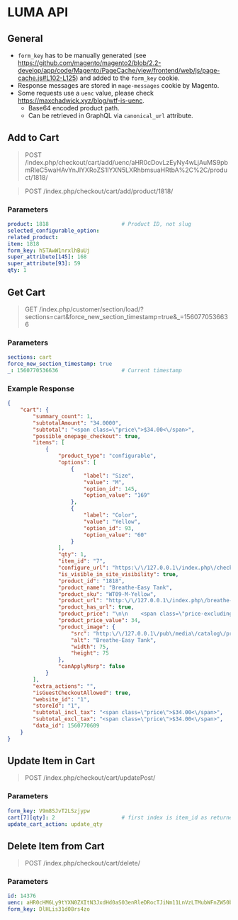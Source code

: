 # LUMA API

## General
* `form_key` has to be manually generated (see https://github.com/magento/magento2/blob/2.2-develop/app/code/Magento/PageCache/view/frontend/web/js/page-cache.js#L102-L125) and added to the `form_key` cookie.
* Response messages are stored in `mage-messages` cookie by Magento.
* Some requests use a `uenc` value, please check https://maxchadwick.xyz/blog/wtf-is-uenc.
    * Base64 encoded product path.
    * Can be retrieved in GraphQL via `canonical_url` attribute.

## Add to Cart
> POST /index.php/checkout/cart/add/uenc/aHR0cDovLzEyNy4wLjAuMS9pbmRleC5waHAvYnJlYXRoZS1lYXN5LXRhbmsuaHRtbA%2C%2C/product/1818/

> POST /index.php/checkout/cart/add/product/1818/

### Parameters
```yaml
product: 1818                       # Product ID, not slug
selected_configurable_option: 
related_product: 
item: 1818
form_key: h5TAwW1nrxlhBuUj
super_attribute[145]: 168
super_attribute[93]: 59
qty: 1
```

## Get Cart
> GET /index.php/customer/section/load/?sections=cart&force_new_section_timestamp=true&_=1560770536636

### Parameters
```yaml
sections: cart
force_new_section_timestamp: true
_: 1560770536636                    # Current timestamp
```

### Example Response
```json
{
    "cart": {
        "summary_count": 1,
        "subtotalAmount": "34.0000",
        "subtotal": "<span class=\"price\">$34.00<\/span>",
        "possible_onepage_checkout": true,
        "items": [
            {
                "product_type": "configurable",
                "options": [
                    {
                        "label": "Size",
                        "value": "M",
                        "option_id": 145,
                        "option_value": "169"
                    },
                    {
                        "label": "Color",
                        "value": "Yellow",
                        "option_id": 93,
                        "option_value": "60"
                    }
                ],
                "qty": 1,
                "item_id": "7",
                "configure_url": "https:\/\/127.0.0.1\/index.php\/checkout\/cart\/configure\/id\/7\/product_id\/1818\/",
                "is_visible_in_site_visibility": true,
                "product_id": "1818",
                "product_name": "Breathe-Easy Tank",
                "product_sku": "WT09-M-Yellow",
                "product_url": "http:\/\/127.0.0.1\/index.php\/breathe-easy-tank.html",
                "product_has_url": true,
                "product_price": "\n\n    <span class=\"price-excluding-tax\" data-label=\"Excl. Tax\">\n            <span class=\"minicart-price\">\n            <span class=\"price\">$34.00<\/span>        <\/span>\n\n        <\/span>\n",
                "product_price_value": 34,
                "product_image": {
                    "src": "http:\/\/127.0.0.1\/pub\/media\/catalog\/product\/cache\/dc09e1c71e492175f875827bcbf6a37c\/w\/t\/wt09-white_main_1.jpg",
                    "alt": "Breathe-Easy Tank",
                    "width": 75,
                    "height": 75
                },
                "canApplyMsrp": false
            }
        ],
        "extra_actions": "",
        "isGuestCheckoutAllowed": true,
        "website_id": "1",
        "storeId": "1",
        "subtotal_incl_tax": "<span class=\"price\">$34.00<\/span>",
        "subtotal_excl_tax": "<span class=\"price\">$34.00<\/span>",
        "data_id": 1560770609
    }
}
```

## Update Item in Cart
> POST /index.php/checkout/cart/updatePost/

### Parameters
```yaml
form_key: V9m8SJvT2LSzjypw
cart[7][qty]: 2                     # first index is item_id as returned from get cart
update_cart_action: update_qty
```

## Delete Item from Cart
> POST /index.php/checkout/cart/delete/

### Parameters
```yaml
id: 14376
uenc: aHR0cHM6Ly9tYXN0ZXItN3JxdHd0aS03enRleDRocTJiNm11LnVzLTMubWFnZW50b3NpdGUuY2xvdWQvaW5kZXgucGhwL2NoZWNrb3V0L2NhcnQv  # potentially optional
form_key: DlHLis31d08rs4zo
```